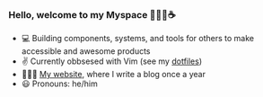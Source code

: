 ### Hello, welcome to my Myspace 👨🏻‍🦰☕

* 💻 Building components, systems, and tools for others to make accessible and awesome products
* ✌️ Currently obbsesed with Vim (see my [dotfiles](https://github.com/roginfarrer/dotfiles))
* 💁🏻‍♂️ [My website](https://rogin.xyz), where I write a blog once a year
* 😃 Pronouns: he/him


<!--
**roginfarrer/roginfarrer** is a ✨ _special_ ✨ repository because its `README.md` (this file) appears on your GitHub profile.

Here are some ideas to get you started:

- 🔭 I’m currently working on ...
- 🌱 I’m currently learning ...
- 👯 I’m looking to collaborate on ...
- 🤔 I’m looking for help with ...
- 💬 Ask me about ...
- 📫 How to reach me: ...
- 😄 Pronouns: ...
- ⚡ Fun fact: ...
-->
